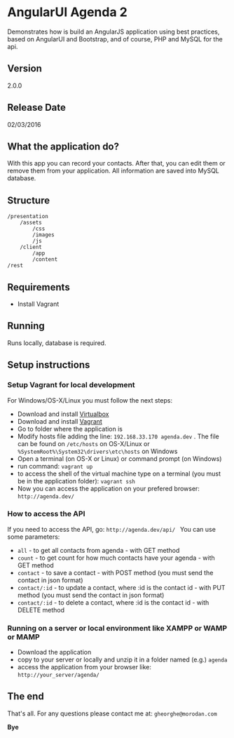 # AngularUI Agenda 2
Demonstrates how is build an AngularJS application using best practices, based on AngularUI and Bootstrap, and of course, PHP and MySQL for the api.

## Version
2.0.0

## Release Date
02/03/2016

## What the application do?
With this app you can record your contacts. After that, you can edit them or remove them from your application. All information are saved into MySQL database.

## Structure
	/presentation
		/assets
			/css
			/images
			/js
		/client
			/app
			/content
	/rest
	
## Requirements
- Install Vagrant

## Running
Runs locally, database is required.

## Setup instructions

### Setup Vagrant for local development
For Windows/OS-X/Linux you must follow the next steps:
 - Download and install [Virtualbox]
 - Download and install [Vagrant]
 - Go to folder where the application is
 - Modify hosts file adding the line:
```192.168.33.170 agenda.dev```
. The file can be found on ```/etc/hosts``` on OS-X/Linux or ```%SystemRoot%\System32\drivers\etc\hosts``` on Windows
 - Open a terminal (on OS-X or Linux) or command prompt (on Windows)
 - run command: ```vagrant up```
 - to access the shell of the virtual machine type on a terminal (you must be in the application folder): ```vagrant ssh```
 - Now you can access the application on your prefered browser: ```http://agenda.dev/ ```
 
### How to access the API
If you need to access the API, go: ```http://agenda.dev/api/ ``` 
You can use some parameters:
 - ```all``` - to get all contacts from agenda - with GET method
 - ```count``` - to get count for how much contacts have your agenda - with GET method
 - ```contact``` - to save a contact - with POST method (you must send the contact in json format)
 - ```contact/:id``` - to update a contact, where :id is the contact id - with PUT method (you must send the contact in json format)
 - ```contact/:id``` - to delete a contact, where :id is the contact id - with DELETE method

### Running on a server or local environment like XAMPP or WAMP or MAMP
 - Download the application
 - copy to your server or locally and unzip it in a folder named (e.g.) ```agenda```
 - access the application from your browser like: ```http://your_server/agenda/```

## The end
That's all. For any questions please contact me at: ```gheorghe@morodan.com``` 

**Bye**

[//]: #
   [Virtualbox]: <http://virtualbox.org>
   [Vagrant]: <http://vagrantup.com>
